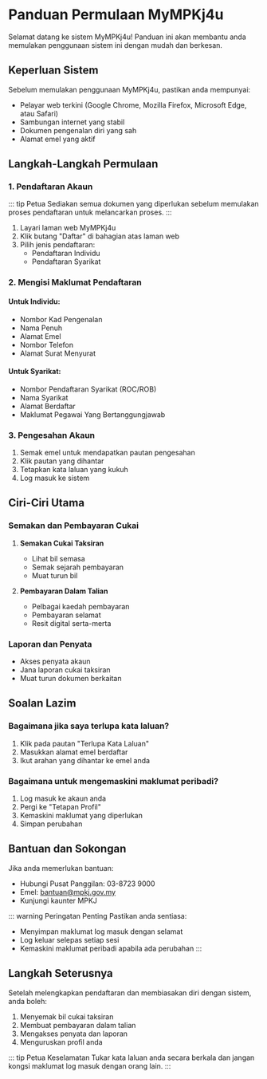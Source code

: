 # Panduan Permulaan MyMPKj4u

Selamat datang ke sistem MyMPKj4u! Panduan ini akan membantu anda memulakan penggunaan sistem ini dengan mudah dan berkesan.

## Keperluan Sistem

Sebelum memulakan penggunaan MyMPKj4u, pastikan anda mempunyai:

- Pelayar web terkini (Google Chrome, Mozilla Firefox, Microsoft Edge, atau Safari)
- Sambungan internet yang stabil
- Dokumen pengenalan diri yang sah
- Alamat emel yang aktif

## Langkah-Langkah Permulaan

### 1. Pendaftaran Akaun

::: tip Petua
Sediakan semua dokumen yang diperlukan sebelum memulakan proses pendaftaran untuk melancarkan proses.
:::

1. Layari laman web MyMPKj4u
2. Klik butang "Daftar" di bahagian atas laman web
3. Pilih jenis pendaftaran:
   - Pendaftaran Individu
   - Pendaftaran Syarikat

### 2. Mengisi Maklumat Pendaftaran

#### Untuk Individu:
- Nombor Kad Pengenalan
- Nama Penuh
- Alamat Emel
- Nombor Telefon
- Alamat Surat Menyurat

#### Untuk Syarikat:
- Nombor Pendaftaran Syarikat (ROC/ROB)
- Nama Syarikat
- Alamat Berdaftar
- Maklumat Pegawai Yang Bertanggungjawab

### 3. Pengesahan Akaun

1. Semak emel untuk mendapatkan pautan pengesahan
2. Klik pautan yang dihantar
3. Tetapkan kata laluan yang kukuh
4. Log masuk ke sistem

## Ciri-Ciri Utama

### Semakan dan Pembayaran Cukai

1. **Semakan Cukai Taksiran**
   - Lihat bil semasa
   - Semak sejarah pembayaran
   - Muat turun bil

2. **Pembayaran Dalam Talian**
   - Pelbagai kaedah pembayaran
   - Pembayaran selamat
   - Resit digital serta-merta

### Laporan dan Penyata

- Akses penyata akaun
- Jana laporan cukai taksiran
- Muat turun dokumen berkaitan

## Soalan Lazim

### Bagaimana jika saya terlupa kata laluan?
1. Klik pada pautan "Terlupa Kata Laluan"
2. Masukkan alamat emel berdaftar
3. Ikut arahan yang dihantar ke emel anda

### Bagaimana untuk mengemaskini maklumat peribadi?
1. Log masuk ke akaun anda
2. Pergi ke "Tetapan Profil"
3. Kemaskini maklumat yang diperlukan
4. Simpan perubahan

## Bantuan dan Sokongan

Jika anda memerlukan bantuan:

- Hubungi Pusat Panggilan: 03-8723 9000
- Emel: bantuan@mpkj.gov.my
- Kunjungi kaunter MPKJ

::: warning Peringatan Penting
Pastikan anda sentiasa:
- Menyimpan maklumat log masuk dengan selamat
- Log keluar selepas setiap sesi
- Kemaskini maklumat peribadi apabila ada perubahan
:::

## Langkah Seterusnya

Setelah melengkapkan pendaftaran dan membiasakan diri dengan sistem, anda boleh:

1. Menyemak bil cukai taksiran
2. Membuat pembayaran dalam talian
3. Mengakses penyata dan laporan
4. Menguruskan profil anda

::: tip Petua Keselamatan
Tukar kata laluan anda secara berkala dan jangan kongsi maklumat log masuk dengan orang lain.
::: 